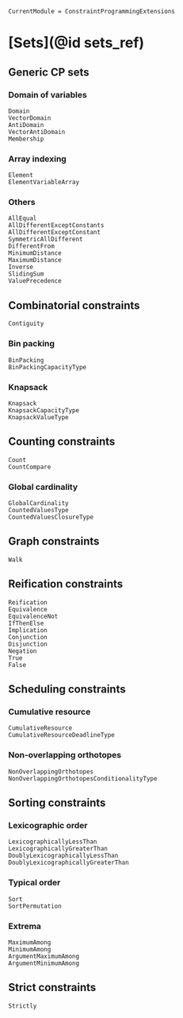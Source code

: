 ```@meta
CurrentModule = ConstraintProgrammingExtensions
```

# [Sets](@id sets_ref)

## Generic CP sets

### Domain of variables

```@docs
Domain
VectorDomain
AntiDomain
VectorAntiDomain
Membership
```

### Array indexing

```@docs
Element
ElementVariableArray
```

### Others

```@docs
AllEqual
AllDifferentExceptConstants
AllDifferentExceptConstant
SymmetricAllDifferent
DifferentFrom
MinimumDistance
MaximumDistance
Inverse
SlidingSum
ValuePrecedence
```

## Combinatorial constraints

```@docs
Contiguity
```

### Bin packing

```@docs
BinPacking
BinPackingCapacityType
```

### Knapsack

```@docs
Knapsack
KnapsackCapacityType
KnapsackValueType
```

## Counting constraints

```@docs
Count
CountCompare
```

### Global cardinality

```@docs
GlobalCardinality
CountedValuesType
CountedValuesClosureType
```

## Graph constraints

```@docs
Walk
```

## Reification constraints

```@docs
Reification
Equivalence
EquivalenceNot
IfThenElse
Implication
Conjunction
Disjunction
Negation
True
False
```

## Scheduling constraints

### Cumulative resource 

```@docs
CumulativeResource
CumulativeResourceDeadlineType
```

### Non-overlapping orthotopes

```@docs
NonOverlappingOrthotopes
NonOverlappingOrthotopesConditionalityType
```

## Sorting constraints

### Lexicographic order

```@docs
LexicographicallyLessThan
LexicographicallyGreaterThan
DoublyLexicographicallyLessThan
DoublyLexicographicallyGreaterThan
```

### Typical order

```@docs
Sort
SortPermutation
```

### Extrema

```@docs
MaximumAmong
MinimumAmong
ArgumentMaximumAmong
ArgumentMinimumAmong
```

## Strict constraints

```@docs
Strictly
```
